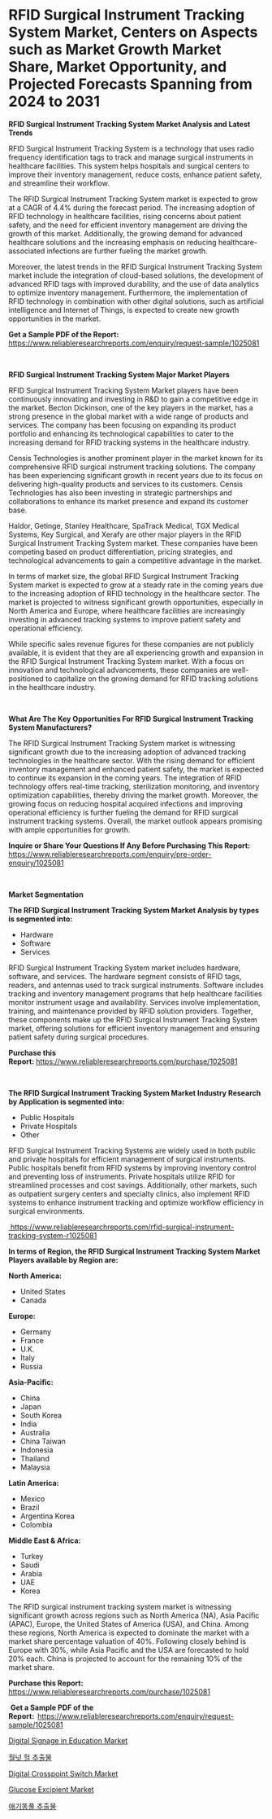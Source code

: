 <p><h1>RFID Surgical Instrument Tracking System Market, Centers on Aspects such as Market Growth Market Share, Market Opportunity, and Projected Forecasts Spanning from 2024 to 2031</h1></p><p><strong>RFID Surgical Instrument Tracking System Market Analysis and Latest Trends</strong></p>
<p><p>RFID Surgical Instrument Tracking System is a technology that uses radio frequency identification tags to track and manage surgical instruments in healthcare facilities. This system helps hospitals and surgical centers to improve their inventory management, reduce costs, enhance patient safety, and streamline their workflow.</p><p>The RFID Surgical Instrument Tracking System market is expected to grow at a CAGR of 4.4% during the forecast period. The increasing adoption of RFID technology in healthcare facilities, rising concerns about patient safety, and the need for efficient inventory management are driving the growth of this market. Additionally, the growing demand for advanced healthcare solutions and the increasing emphasis on reducing healthcare-associated infections are further fueling the market growth.</p><p>Moreover, the latest trends in the RFID Surgical Instrument Tracking System market include the integration of cloud-based solutions, the development of advanced RFID tags with improved durability, and the use of data analytics to optimize inventory management. Furthermore, the implementation of RFID technology in combination with other digital solutions, such as artificial intelligence and Internet of Things, is expected to create new growth opportunities in the market.</p></p>
<p><strong>Get a Sample PDF of the Report:&nbsp;</strong> <a href="https://www.reliableresearchreports.com/enquiry/request-sample/1025081">https://www.reliableresearchreports.com/enquiry/request-sample/1025081</a></p>
<p>&nbsp;</p>
<p><strong>RFID Surgical Instrument Tracking System Major Market Players</strong></p>
<p><p>RFID Surgical Instrument Tracking System Market players have been continuously innovating and investing in R&D to gain a competitive edge in the market. Becton Dickinson, one of the key players in the market, has a strong presence in the global market with a wide range of products and services. The company has been focusing on expanding its product portfolio and enhancing its technological capabilities to cater to the increasing demand for RFID tracking systems in the healthcare industry.</p><p>Censis Technologies is another prominent player in the market known for its comprehensive RFID surgical instrument tracking solutions. The company has been experiencing significant growth in recent years due to its focus on delivering high-quality products and services to its customers. Censis Technologies has also been investing in strategic partnerships and collaborations to enhance its market presence and expand its customer base.</p><p>Haldor, Getinge, Stanley Healthcare, SpaTrack Medical, TGX Medical Systems, Key Surgical, and Xerafy are other major players in the RFID Surgical Instrument Tracking System market. These companies have been competing based on product differentiation, pricing strategies, and technological advancements to gain a competitive advantage in the market.</p><p>In terms of market size, the global RFID Surgical Instrument Tracking System market is expected to grow at a steady rate in the coming years due to the increasing adoption of RFID technology in the healthcare sector. The market is projected to witness significant growth opportunities, especially in North America and Europe, where healthcare facilities are increasingly investing in advanced tracking systems to improve patient safety and operational efficiency.</p><p>While specific sales revenue figures for these companies are not publicly available, it is evident that they are all experiencing growth and expansion in the RFID Surgical Instrument Tracking System market. With a focus on innovation and technological advancements, these companies are well-positioned to capitalize on the growing demand for RFID tracking solutions in the healthcare industry.</p></p>
<p>&nbsp;</p>
<p><strong>What Are The Key Opportunities For RFID Surgical Instrument Tracking System Manufacturers?</strong></p>
<p><p>The RFID Surgical Instrument Tracking System market is witnessing significant growth due to the increasing adoption of advanced tracking technologies in the healthcare sector. With the rising demand for efficient inventory management and enhanced patient safety, the market is expected to continue its expansion in the coming years. The integration of RFID technology offers real-time tracking, sterilization monitoring, and inventory optimization capabilities, thereby driving the market growth. Moreover, the growing focus on reducing hospital acquired infections and improving operational efficiency is further fueling the demand for RFID surgical instrument tracking systems. Overall, the market outlook appears promising with ample opportunities for growth.</p></p>
<p><strong>Inquire or Share Your Questions If Any Before Purchasing This Report:</strong> <a href="https://www.reliableresearchreports.com/enquiry/pre-order-enquiry/1025081">https://www.reliableresearchreports.com/enquiry/pre-order-enquiry/1025081</a></p>
<p>&nbsp;</p>
<p><strong>Market Segmentation</strong></p>
<p><strong>The RFID Surgical Instrument Tracking System Market Analysis by types is segmented into:</strong></p>
<p><ul><li>Hardware</li><li>Software</li><li>Services</li></ul></p>
<p><p>RFID Surgical Instrument Tracking System market includes hardware, software, and services. The hardware segment consists of RFID tags, readers, and antennas used to track surgical instruments. Software includes tracking and inventory management programs that help healthcare facilities monitor instrument usage and availability. Services involve implementation, training, and maintenance provided by RFID solution providers. Together, these components make up the RFID Surgical Instrument Tracking System market, offering solutions for efficient inventory management and ensuring patient safety during surgical procedures.</p></p>
<p><strong>Purchase this Report:&nbsp;</strong><a href="https://www.reliableresearchreports.com/purchase/1025081">https://www.reliableresearchreports.com/purchase/1025081</a></p>
<p>&nbsp;</p>
<p><strong>The RFID Surgical Instrument Tracking System Market Industry Research by Application is segmented into:</strong></p>
<p><ul><li>Public Hospitals</li><li>Private Hospitals</li><li>Other</li></ul></p>
<p><p>RFID Surgical Instrument Tracking Systems are widely used in both public and private hospitals for efficient management of surgical instruments. Public hospitals benefit from RFID systems by improving inventory control and preventing loss of instruments. Private hospitals utilize RFID for streamlined processes and cost savings. Additionally, other markets, such as outpatient surgery centers and specialty clinics, also implement RFID systems to enhance instrument tracking and optimize workflow efficiency in surgical environments.</p></p>
<p><a href="https://www.reliableresearchreports.com/rfid-surgical-instrument-tracking-system-r1025081">&nbsp;https://www.reliableresearchreports.com/rfid-surgical-instrument-tracking-system-r1025081</a></p>
<p><strong>In terms of Region, the RFID Surgical Instrument Tracking System Market Players available by Region are:</strong></p>
<p>
    <p> <strong> North America: </strong>
        <ul>
            <li>United States</li>
            <li>Canada</li>
        </ul>
        </p> 
    <p> <strong> Europe: </strong>
        <ul>
            <li>Germany</li>
            <li>France</li>
            <li>U.K.</li>
            <li>Italy</li>
            <li>Russia</li>
        </ul>
        </p> 
    <p> <strong> Asia-Pacific: </strong>
        <ul>
            <li>China</li>
            <li>Japan</li>
            <li>South Korea</li>
            <li>India</li>
            <li>Australia</li>
            <li>China Taiwan</li>
            <li>Indonesia</li>
            <li>Thailand</li>
            <li>Malaysia</li>
        </ul>
        </p> 
    <p> <strong> Latin America: </strong>
        <ul>
            <li>Mexico</li>
            <li>Brazil</li>
            <li>Argentina Korea</li>
            <li>Colombia</li>
        </ul>
        </p> 
    <p> <strong> Middle East & Africa: </strong>
        <ul>
            <li>Turkey</li>
            <li>Saudi</li>
            <li>Arabia</li>
            <li>UAE</li>
            <li>Korea</li>
        </ul>
    </p>
    </p>
<p><p>The RFID surgical instrument tracking system market is witnessing significant growth across regions such as North America (NA), Asia Pacific (APAC), Europe, the United States of America (USA), and China. Among these regions, North America is expected to dominate the market with a market share percentage valuation of 40%. Following closely behind is Europe with 30%, while Asia Pacific and the USA are forecasted to hold 20% each. China is projected to account for the remaining 10% of the market share.</p></p>
<p><strong>Purchase this Report: </strong><a href="https://www.reliableresearchreports.com/purchase/1025081">https://www.reliableresearchreports.com/purchase/1025081</a></p>
<p>&nbsp;<strong>Get a Sample PDF of the Report:&nbsp;&nbsp;</strong><a href="https://www.reliableresearchreports.com/enquiry/request-sample/1025081">https://www.reliableresearchreports.com/enquiry/request-sample/1025081</a></p>
<p><strong></strong></p>
<p><p><a href="https://www.linkedin.com/pulse/digital-signage-education-market-size-reveals-best-utvjc">Digital Signage in Education Market</a></p><p><a href="https://github.com/valroy852/Market-Research-Report-List-1/blob/main/431444854735.md">월넛 헐 추출물</a></p><p><a href="https://www.linkedin.com/pulse/digital-crosspoint-switchnbspmarket-focuses-market-share-ml4ac">Digital Crosspoint Switch Market</a></p><p><a href="https://github.com/wusalecollins540tpqoz/Market-Research-Report-List-2/blob/main/glucose-excipient-market.md">Glucose Excipient Market</a></p><p><a href="https://github.com/royErdmtyan906778/Market-Research-Report-List-1/blob/main/478517354734.md">애기똥풀 추출물</a></p></p>
